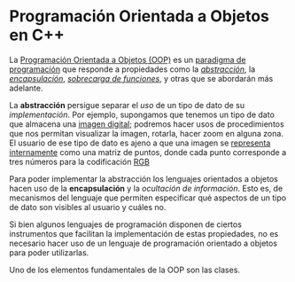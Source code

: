 # Programación Orientada a Objetos en C++

La [Programación Orientada a Objetos (OOP)](https://en.wikipedia.org/wiki/Object-oriented_programming) es un [paradigma de programación](https://en.wikipedia.org/wiki/Programming_paradigm) que responde a propiedades como la [*abstracción*](https://en.wikipedia.org/wiki/Abstraction_principle_(computer_programming)), la [*encapsulación*](https://en.wikipedia.org/wiki/Encapsulation_(computer_programming)), [*sobrecarga de funciones*](https://en.wikipedia.org/wiki/Function_overloading), y otras que se abordarán más adelante. 

La **abstracción** persigue separar el *uso* de un tipo de dato de su *implementación*. Por ejemplo, supongamos que tenemos un tipo de dato que almacena una [imagen digital](https://en.wikipedia.org/wiki/Digital_image); podremos hacer usos de procedimientos que nos permitan visualizar la imagen, rotarla, hacer zoom en alguna zona. El usuario de ese tipo de dato es ajeno a que una imagen se [representa internamente](https://en.wikipedia.org/wiki/Raster_graphics) como una matriz de puntos, donde cada punto corresponde a tres números para la codificación [RGB](https://en.wikipedia.org/wiki/RGB_color_model)

Para poder implementar la abstracción los lenguajes orientados a objetos hacen uso de la **encapsulación** y la *ocultación de información*. Esto es, de mecanismos del lenguaje que permiten especificar qué aspectos de un tipo de dato son visibles al usuario y cuáles no.

Si bien algunos lenguajes de programación disponen de ciertos instrumentos que facilitan la implementación de estas propiedades, no es necesario hacer uso de un lenguaje de programación orientado a objetos para poder utilizarlas.

Uno de los elementos fundamentales de la OOP son las clases.


